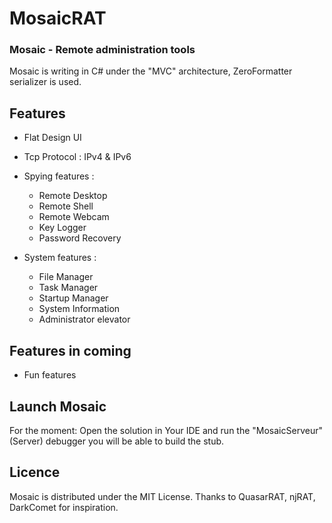 # MosaicRAT

### Mosaic - Remote administration tools

Mosaic is writing in C# under the "MVC" architecture, ZeroFormatter serializer is used.

## Features

* Flat Design UI
* Tcp Protocol : IPv4 & IPv6

* Spying features :
  * Remote Desktop
  * Remote Shell 
  * Remote Webcam
  * Key Logger
  * Password Recovery

* System features :
  * File Manager
  * Task Manager
  * Startup Manager
  * System Information
  * Administrator elevator

## Features in coming

* Fun features

## Launch Mosaic

For the moment: Open the solution in Your IDE and run the "MosaicServeur"(Server) debugger you will be able to build the stub.

## Licence

Mosaic is distributed under the MIT License. Thanks to QuasarRAT, njRAT, DarkComet for inspiration.
